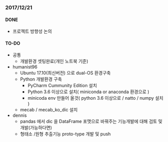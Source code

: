 
### 2017/12/21
#### DONE
* 프로젝트 방향성 논의

#### TO-DO
* 공통
    * 개발환경 셋팅완료(개인 노트북 기준)
* humanist96
    * Ubuntu 17.10(최신버전) 으로 dual-OS 환경구축
    * Python 개발환경 구축
        * PyCharm Cummunity Edition 설치
        * Python 3.6 이상으로 설치( miniconda or anaconda 환경으로 )
        * minicoda env 만들어 올것( python 3.6 이상으로 / natto / numpy 설치 )
    * mecab / mecab_ko_dic 설치
* dennis
    * pandas 에서 dic 을 DataFrame 포맷으로 바꿔주는 기능개발에 대해 검토 및 개발(가능하다면)
    * 형태소 /원형 추출기능 proto-type 개발 및 push
